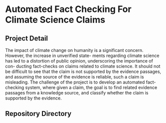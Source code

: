 # Automated Fact Checking For Climate Science Claims

## Project Detail
The impact of climate change on humanity is a significant concern. However, the increase in unverified state- ments regarding climate science has led to a distortion of public opinion, underscoring the importance of con- ducting fact-checks on claims related to climate science. It should not be difficult to see that the claim is not supported by the evidence passages, and assuming the source of the evidence is reliable, such a claim is misleading. The challenge of the project is to develop an automated fact-checking system, where given a claim, the goal is to find related evidence passages from a knowledge source, and classify whether the claim is supported by the evidence.

## Repository Directory

